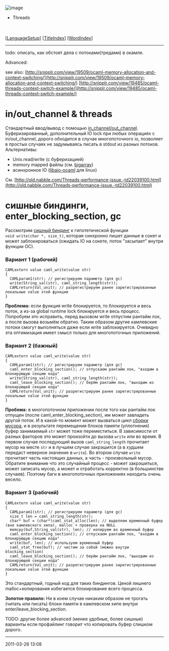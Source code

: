 ![image](logo.png)
-   Threads

\
\
 [[LanguageSetup](LanguageSetup.html)] [[TitleIndex](TitleIndex.html)]
[[WordIndex](WordIndex.html)]

* * * * *

todo: описать, как обстоят дела с потоками(тредами) в окамле.

Advanced:

see also:
[http://snipplr.com/view/19509/ocaml-memory-allocation-and-context-switching/](http://snipplr.com/view/19509/ocaml-memory-allocation-and-context-switching/)
[http://snipplr.com/view/19485/ocaml-threads-context-switch-example/](http://snipplr.com/view/19485/ocaml-threads-context-switch-example/)

# in/out\_channel & threads

Стандартный ввод/вывод с помощью
[in\_channel/out\_channel](http://caml.inria.fr/pub/docs/manual-ocaml/libref/Pervasives.html#TYPEin_channel).
Буферизированный, дополнительный IO lock при любых операциях с
in/out\_channel, дорого обходится в случае многопоточного io, позволяет
в простых случаях не задумываясь писать в stdout из разных потоков.
Альтернативы:

-   Unix.read/write (с буферизацией)
-   memory mapped файлы (см.
    [bigarray](http://caml.inria.fr/pub/docs/manual-ocaml/libref/Bigarray.Genarray.html#VALmap_file))
-   асинхронное IO
    ([libaio-ocaml](http://libaio-ocaml.forge.ocamlcore.org/) для linux)

См.
[http://old.nabble.com/Threads-performance-issue.-td22039100.html](http://old.nabble.com/Threads-performance-issue.-td22039100.html)

# сишные биндинги, enter\_blocking\_section, gc

Рассмотрим [сишный биндинг](camlunity.ru/bindings.html) к гипотетической
функции `void write(char *, size_t)`, которая синхронно пишет данные в
сокет и может заблокироваться (ожидать IO на сокете, поток "засыпает"
внутри функции ОС).

### Вариант 1 (рабочий)

    CAMLextern value caml_write(value str)
    {
      CAMLparam1(str); // регистрируем параметр (для gc)
      write(String_val(str), caml_string_length(str));
      CAMLreturn(Val_unit); // разрегистрируем ранее зарегистрированные локальные value этой функции
    }

**Проблема:** если функция write блокируется, то блокируется и весь
поток, а из-за global runtime lock блокируется и весь процесс. Попробуем
это исправить, перед вызовом write отпустим рантайм лок, а после вызова
возьмём обратно. Таким образом другие камлевские потоки смогут
выполняться даже если write заблокируется. Очевидно эта оптимизация
имеет смысл только для многопоточных приложений.

### Вариант 2 (бажный)

    CAMLextern value caml_write(value str)
    {
      CAMLparam1(str); // регистрируем параметр (для gc)
      caml_enter_blocking_section(); // отпускаем рантайм лок, "входим в блокирующую секцию кода"
      write(String_val(str), caml_string_length(str));
      caml_leave_blocking_section(); // берём рантайм лок, "выходим из блокирующей секции кода"
      CAMLreturn(Val_unit); // разрегистрируем ранее зарегистрированные локальные value этой функции
    }

**Пробема:** в многопоточном приложении после того как рантайм лок
отпущен (после caml\_enter\_blocking\_section), им может завладеть
другой поток. И в какой-то момент может вызваться цикл [сборки
мусора](camlunity.ru/Gc.html), и в результате перемещения блоков памяти
(уплотнения) буфер занимаемый `str` может тоже переместиться. В
зависимости от разных факторов это может произойти до вызова `write` или
во время. В первом случае последующий вызов `caml_string_length`
прочитает мусор на месте `str` и в лучшем случае закрэшится (а в худшем
передаст неверное значение в `write`). Во втором случае `write`
прочитает часть настоящих данных, а часть - произвольный мусор. Обратите
внимание что это случайный процесс - может закрэшиться, может записать
мусор, а может и отработать корректно (в большинстве случаев). Поэтому
баги в многопоточных приложениях находить очень весело.

### Вариант 3 (рабочий)

    CAMLextern value caml_write(value str)
    {
      CAMLparam1(str); // регистрируем параметр (для gc)
      size_t len = caml_string_length(str);
      char* buf = (char*)caml_stat_alloc(len); // выделяем временный буфер (вне камлевского хипа), malloc + проверка на NULL
      memcpy(buf,String_val(str), len); // копируем во временный буфер
      caml_enter_blocking_section(); // отпускаем рантайм лок, "входим в блокирующую секцию кода"
      write(buf, len); // используем временный буфер
      caml_stat_free(buf); // чистим за собой (можно внутри blocking_section)
      caml_leave_blocking_section(); // берём рантайм лок, "выходим из блокирующей секции кода"
      CAMLreturn(Val_unit); // разрегистрируем ранее зарегистрированные локальные value этой функции
    }

Это стандартный, годный код для таких биндингов. Ценой лишнего
malloc+копирования избегается блокирование всего процесса.

**Золотое правило:** Ни в коем случае никаким образом не трогать (читать
или писать) блоки памяти в камлевском хипе внутри
enter/leave\_blocking\_section.

TODO: другие более advanced (менее удобные, более сишные) варианты если
профайлинг говорит что копировать буфер слишком дорого.

* * * * *

2011-03-26 13:08
